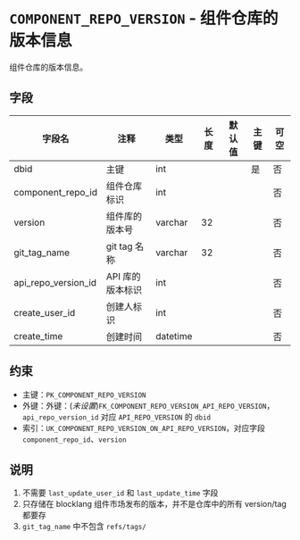 # `COMPONENT_REPO_VERSION` - 组件仓库的版本信息

组件仓库的版本信息。

## 字段

| 字段名              | 注释             | 类型     | 长度 | 默认值 | 主键 | 可空 |
| ------------------- | ---------------- | -------- | ---- | ------ | ---- | ---- |
| dbid                | 主键             | int      |      |        | 是   | 否   |
| component_repo_id   | 组件仓库标识     | int      |      |        |      | 否   |
| version             | 组件库的版本号   | varchar  | 32   |        |      | 否   |
| git_tag_name        | git tag 名称     | varchar  | 32   |        |      | 否   |
| api_repo_version_id | API 库的版本标识 | int      |      |        |      | 否   |
| create_user_id      | 创建人标识       | int      |      |        |      | 否   |
| create_time         | 创建时间         | datetime |      |        |      | 否   |

## 约束

* 主键：`PK_COMPONENT_REPO_VERSION`
* 外键：外键：(*未设置*)`FK_COMPONENT_REPO_VERSION_API_REPO_VERSION`，`api_repo_version_id` 对应 `API_REPO_VERSION` 的 `dbid`
* 索引：`UK_COMPONENT_REPO_VERSION_ON_API_REPO_VERSION`，对应字段 `component_repo_id`、`version`

## 说明

1. 不需要 `last_update_user_id` 和 `last_update_time` 字段
2. 只存储在 blocklang 组件市场发布的版本，并不是仓库中的所有 version/tag 都要存
3. `git_tag_name` 中不包含 `refs/tags/`
